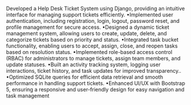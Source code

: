 Developed a Help Desk Ticket System using Django, providing an intuitive interface for managing support tickets efficiently.
•Implemented user authentication, including registration, login, logout, password reset, and profile management for secure access.
•Designed a dynamic ticket management system, allowing users to create, update, delete, and categorize tickets based on priority and status.
•Integrated task bucket functionality, enabling users to accept, assign, close, and reopen tasks based on resolution status.
•Implemented role-based access control (RBAC) for administrators to manage tickets, assign team members, and update statuses.
•Built an activity tracking system, logging user interactions, ticket history, and task updates for improved transparency..
•Optimized SQLite queries for efficient data retrieval and smooth performance in handling support tickets.
•Enhanced UI/UX with Bootstrap 5, ensuring a responsive and user-friendly design for easy navigation and task management
